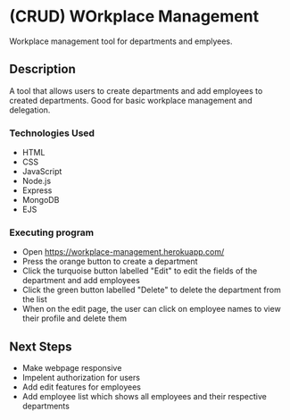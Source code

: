 # (CRUD) WOrkplace Management

Workplace management tool for departments and emplyees.

## Description

A tool that allows users to create departments and add employees to created departments. Good for basic workplace management and delegation.

### Technologies Used

* HTML
* CSS
* JavaScript
* Node.js
* Express
* MongoDB
* EJS

### Executing program

* Open https://workplace-management.herokuapp.com/
* Press the orange button to create a department
* Click the turquoise button labelled "Edit" to edit the fields of the department and add employees
* Click the green button labelled "Delete" to delete the department from the list
* When on the edit page, the user can click on employee names to view their profile and delete them

## Next Steps

* Make webpage responsive
* Impelent authorization for users
* Add edit features for employees
* Add employee list which shows all employees and their respective departments
